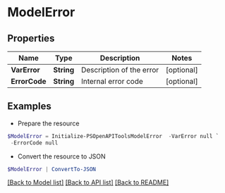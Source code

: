 # ModelError
## Properties

Name | Type | Description | Notes
------------ | ------------- | ------------- | -------------
**VarError** | **String** | Description of the error | [optional] 
**ErrorCode** | **String** | Internal error code | [optional] 

## Examples

- Prepare the resource
```powershell
$ModelError = Initialize-PSOpenAPIToolsModelError  -VarError null `
 -ErrorCode null
```

- Convert the resource to JSON
```powershell
$ModelError | ConvertTo-JSON
```

[[Back to Model list]](../README.md#documentation-for-models) [[Back to API list]](../README.md#documentation-for-api-endpoints) [[Back to README]](../README.md)

